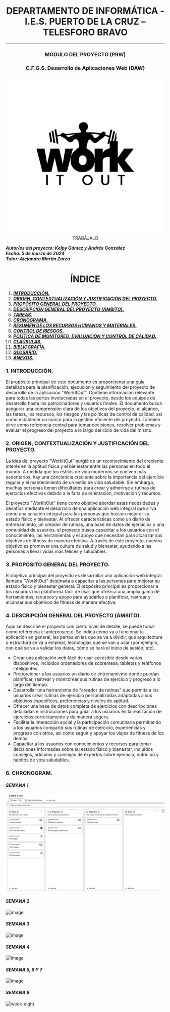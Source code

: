 <center>

# DEPARTAMENTO DE INFORMÁTICA - I.E.S. PUERTO DE LA CRUZ – TELESFORO BRAVO 
***
### MÓDULO DEL PROYECTO (PRW)
### C.F.G.S. Desarrollo de Aplicaciones Web (DAW) 
<img src="/img/work.png">
TRABÁJALO

</center>

<right>


***Autor/es del proyecto: Kelpy Gómez y Andrés González***  
***Fecha: 5 de marzo de 2024***  
***Tutor: Alejandro Martín Zarza***



</right>

<center>

# ÍNDICE

</center>

1. [***INTRODUCCIÓN.***](#id1)
2. [***ORIGEN, CONTEXTUALIZACIÓN Y JUSTIFICACIÓN DEL PROYECTO.***](#id2)
3. [***PROPÓSITO GENERAL DEL PROYECTO.***](#id3)
4. [***DESCRIPCIÓN GENERAL DEL PROYECTO (ÁMBITO).***](#id4)
5. [***TAREAS.***](#id5)
6. [***CRONOGRAMA.***](#id6)
7. [***RESUMEN DE LOS RECURSOS HUMANOS Y MATERIALES.***](#id7)
8. [***CONTROL DE RIESGOS.***](#id8)
9. [***POLÍTICA DE MONITOREO, EVALUACIÓN Y CONTROL DE CALIDAD.***](#id9)
10. [***CLAÚSULAS.***](#id10)
11. [***BIBLIOGRAFÍA.***](#id11)
12. [***GLOSARIO.***](#id12)
13. [***ANEXOS.***](#id13)

### 1. INTRODUCCIÓN. <a name="id1"></a>

El propósito principal de este documento es proporcionar una guía detallada para la planificación, ejecución y seguimiento del proyecto de desarrollo de la aplicación "WorkItOut". Contiene información relevante para todas las partes involucradas en el proyecto, desde los equipos de desarrollo hasta los patrocinadores y usuarios finales. El documento busca asegurar una comprensión clara de los objetivos del proyecto, el alcance, las tareas, los recursos, los riesgos y las políticas de control de calidad, así como establecer un marco para la gestión eficiente del proyecto. También sirve como referencia central para tomar decisiones, resolver problemas y evaluar el progreso del proyecto a lo largo del ciclo de vida del mismo.

### 2. ORIGEN, CONTEXTUALIZACIÓN Y JUSTIFICACIÓN DEL PROYECTO. <a name="id2"></a>

La idea del proyecto "WorkItOut" surgió de un reconocimiento del creciente interés en la aptitud física y el bienestar entre las personas en todo el mundo. A medida que los estilos de vida modernos se vuelven más sedentarios, hay una conciencia creciente sobre la importancia del ejercicio regular y el mantenimiento de un estilo de vida saludable. Sin embargo, muchas personas tienen dificultades para crear y adherirse a rutinas de ejercicios efectivas debido a la falta de orientación, motivación y recursos.

El proyecto "WorkItOut" tiene como objetivo abordar estas necesidades y desafíos mediante el desarrollo de una aplicación web integral que sirva como una solución integral para las personas que buscan mejorar su estado físico y bienestar. Al ofrecer características como un diario de entrenamiento, un creador de rutinas, una base de datos de ejercicios y una comunidad de usuarios, el proyecto busca capacitar a los usuarios con el conocimiento, las herramientas y el apoyo que necesitan para alcanzar sus objetivos de fitness de manera efectiva. A través de este proyecto, nuestro objetivo es promover una cultura de salud y bienestar, ayudando a las personas a llevar vidas más felices y saludables.

### 3. PROPÓSITO GENERAL DEL PROYECTO. <a name="id3"></a>

El objetivo principal del proyecto es desarrollar una aplicación web integral llamada "WorkItOut" destinada a capacitar a las personas para mejorar su estado físico y bienestar general. El propósito principal es proporcionar a los usuarios una plataforma fácil de usar que ofrezca una amplia gama de herramientas, recursos y apoyo para ayudarles a planificar, rastrear y alcanzar sus objetivos de fitness de manera efectiva.

### 4. DESCRIPCIÓN GENERAL DEL PROYECTO (ÁMBITO). <a name="id4"></a>

Aquí se describe el proyecto con cierto nivel de detalle, se puede tomar como referencia el anteproyecto. Se indica cómo va a funcionar la aplicación en general, las partes en las que se va a dividir, qué arquitectura o estructura se va a emplear, tecnologías que se van a usar (por ejemplo, con qué se va a validar los datos, cómo se hará el inicio de sesión, etc).
- Crear una aplicación web fácil de usar accesible desde varios dispositivos, incluidos ordenadores de sobremesa, tabletas y teléfonos inteligentes.
- Proporcionar a los usuarios un diario de entrenamiento donde puedan planificar, rastrear y monitorear sus rutinas de ejercicio y progreso a lo largo del tiempo.
- Desarrollar una herramienta de "creador de rutinas" que permita a los usuarios crear rutinas de ejercicio personalizadas adaptadas a sus objetivos específicos, preferencias y niveles de aptitud.
- Ofrecer una base de datos completa de ejercicios con descripciones detalladas e instrucciones para guiar a los usuarios en la realización de ejercicios correctamente y de manera segura.
- Facilitar la interacción social y la participación comunitaria permitiendo a los usuarios compartir sus rutinas de ejercicio, experiencias y progreso con otros, así como seguir y apoyar los viajes de fitness de los demás.
- Capacitar a los usuarios con conocimientos y recursos para tomar decisiones informadas sobre su estado físico y bienestar, incluidos consejos, artículos y consejos de expertos sobre ejercicio, nutrición y hábitos de vida saludables.


### 6. CHRONOGRAM. <a name="id6"></a>
#### *SEMANA 1*
 <img src="/img/chronogram-one.png"> 
 
#### *SEMANA 2*
 ![image](https://github.com/kelpygomez/Work-it-out/assets/113540240/144a4c18-77bd-49a8-97ac-8b3b017564c5)

 #### *SEMANA 3*
 ![image](https://github.com/kelpygomez/Work-it-out/assets/113540240/850999bc-12e3-4a80-94ee-43426c645a87)

  #### *SEMANA 4*

  ![image](https://github.com/kelpygomez/Work-it-out/assets/113540240/3b63501c-9e98-4454-abe6-90408cfd983c)

  #### *SEMANA 5, 6 Y 7*

![image](https://github.com/kelpygomez/Work-it-out/assets/113540080/9e153e4b-5844-43a9-b954-9af97676a1f7)

  #### *SEMANA 8*
![week-eight](https://github.com/kelpygomez/Work-it-out/assets/113540080/39b11ddc-8a8a-473c-8941-3f844f929aea)
